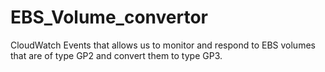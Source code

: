 # EBS_Volume_convertor
 CloudWatch Events that allows us to monitor and respond to EBS volumes that are of type GP2 and convert them to type GP3.
